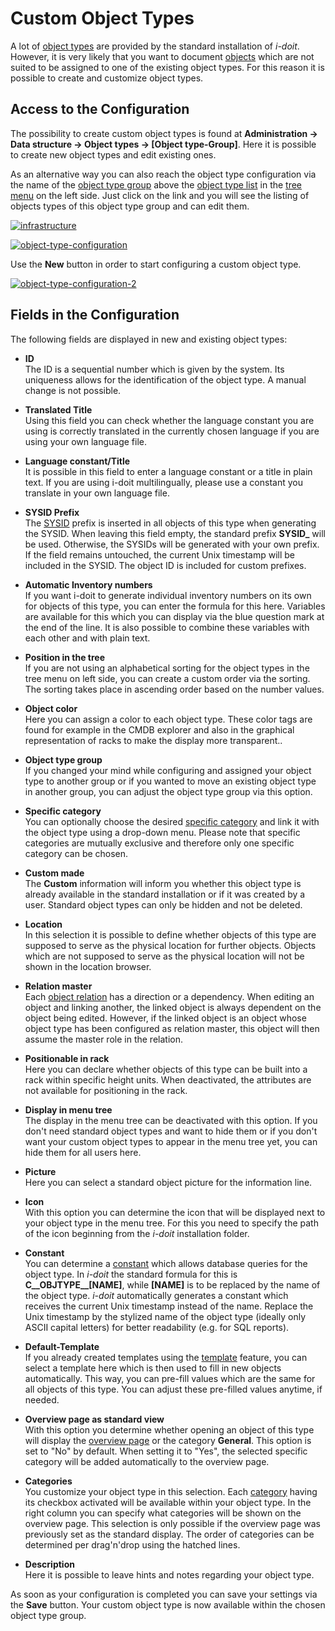 # Custom Object Types

A lot of [object types](../glossary.md) are provided by the standard installation of _i-doit_. However, it is very likely that you want to document [objects](../glossary.md) which are not suited to be assigned to one of the existing object types. For this reason it is possible to create and customize object types.

## Access to the Configuration

The possibility to create custom object types is found at **Administration → Data structure → Object types → [Object type-Group]**. Here it is possible to create new object types and edit existing ones.

As an alternative way you can also reach the object type configuration via the name of the [object type group](../glossary.md) above the [object type list](../glossary.md) in the [tree menu](../glossary.md) on the left side. Just click on the link and you will see the listing of objects types of this object type group and can edit them.

[![infrastructure](../assets/images/en/basics/custom-object-types/1-cot.png)](../assets/images/en/basics/custom-object-types/1-cot.png)

[![object-type-configuration](../assets/images/en/basics/custom-object-types/2-cot.png)](../assets/images/en/basics/custom-object-types/2-cot.png)

Use the **New** button  in order to start configuring a custom object type.

[![object-type-configuration-2](../assets/images/en/basics/custom-object-types/3-cot.png)](../assets/images/en/basics/custom-object-types/3-cot.png)

## Fields in the Configuration

The following fields are displayed in new and existing object types:

- **ID**<br>
    The ID is a sequential number which is given by the system. Its uniqueness allows for the identification of the object type. A manual change is not possible.

- **Translated  Title**<br>
    Using this field you can check whether the language constant you are using is correctly translated in the currently chosen language if you are using your own language file.

- **Language constant/Title**<br>
    It is possible in this field to enter a language constant or a title in plain text. If you are using i-doit multilingually, please use a constant you translate in your own language file.

- **SYSID Prefix**<br>
    The [SYSID](../glossary.md) prefix is inserted in all objects of this type when generating the SYSID. When leaving this field empty, the standard prefix **SYSID_** will be used. Otherwise, the SYSIDs will be generated with your own prefix. If the field remains untouched, the current Unix timestamp will be included in the SYSID. The object ID is included for custom prefixes.

- **Automatic Inventory numbers**<br>
    If you want i-doit to generate individual inventory numbers on its own for objects of this type, you can enter the formula for this here. Variables are available for this which you can display via the blue question mark at the end of the line. It is also possible to combine these variables with each other and with plain text.

- **Position in the tree**<br>
    If you are not using an alphabetical sorting for the object types in the tree menu on left side, you can create a custom order via the sorting. The sorting takes place in ascending order based on the number values.

- **Object color**<br>
    Here you can assign a color to each object type. These color tags are found for example in the CMDB explorer and also in the graphical representation of racks to make the display more transparent..

- **Object type group**<br>
    If you changed your mind while configuring and assigned your object type to another group or if you wanted to move an existing object type in another group, you can adjust the object type group via this option.

- **Specific category**<br>
    You can optionally choose the desired [specific category](../glossary.md) and link it with the object type using a drop-down menu. Please note that specific categories are mutually exclusive and therefore only one specific category can be chosen.

- **Custom made**<br>
    The **Custom** information will inform you whether this object type is already available in the standard installation or if it was created by a user. Standard object types can only be hidden and not be deleted.

- **Location**<br>
    In this selection it is possible to define whether objects of this type are supposed to serve as the physical location for further objects. Objects which are not supposed to serve as the physical location will not be shown in the location browser.

- **Relation master**<br>
    Each [object relation](./object-relations.md) has a direction or a dependency. When editing an object and linking another, the linked object is always dependent on the object being edited. However, if the linked object is an object whose object type has been configured as relation master, this object will then assume the master role in the relation.

- **Positionable in rack**<br>
    Here you can declare whether objects of this type can be built into a rack within specific height units. When deactivated, the attributes are not available for positioning in the rack.

- **Display in menu tree**<br>
    The display in the menu tree can be deactivated with this option. If you don't need standard object types and want to hide them or if you don't want your custom object types to appear in the menu tree yet, you can hide them for all users here.

- **Picture**<br>
    Here you can select a standard object picture for the information line.

- **Icon**<br>
    With this option you can determine the icon that will be displayed next to your object type in the menu tree. For this you need to specify the path of the icon beginning from the _i-doit_ installation folder.

- **Constant**<br>
    You can determine a [constant](../glossary.md) which allows database queries for the object type. In _i-doit_ the standard formula for this is **C__OBJTYPE__[NAME]**, while **[NAME]** is to be replaced by the name of the object type. _i-doit_ automatically generates a constant which receives the current Unix timestamp instead of the name. Replace the Unix timestamp by the stylized name of the object type (ideally only ASCII capital letters) for better readability (e.g. for SQL reports).

- **Default-Template**<br>
    If you already created templates using the [template](../efficient-documentation/templates.md) feature, you can select a template here which is then used to fill in new objects automatically. This way, you can pre-fill values which are the same for all objects of this type. You can adjust these pre-filled values anytime, if needed.

- **Overview page as standard view**<br>
    With this option you determine whether opening an object of this type will display the [overview page](../glossary.md) or the category **General**. This option is set to "No" by default. When setting it to "Yes", the selected specific category will be added automatically to the overview page.

- **Categories**<br>
    You customize your object type in this selection. Each [category](../glossary.md) having its checkbox activated will be available within your object type. In the right column you can specify what categories will be shown on the overview page. This selection is only possible if the overview page was previously set as the standard display. The order of categories can be determined per drag'n'drop using the hatched lines.

- **Description**<br>
    Here it is possible to leave hints and notes regarding your object type.

As soon as your configuration is completed you can save your settings via the **Save** button. Your custom object type is now available within the chosen object type group.
